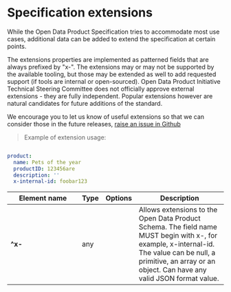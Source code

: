 # Specification extensions

While the Open Data Product Specification tries to accommodate most use cases, additional data can be added to extend the specification at certain points.

The extensions properties are implemented as patterned fields that are always prefixed by "x-". The extensions may or may not be supported by the available tooling, but those may be extended as well to add requested support (if tools are internal or open-sourced). Open Data Product Initiative Technical Steering Committee does not officially approve external extensions - they are fully independent. Popular extensions however are natural candidates for future additions of the standard. 

We encourage you to let us know of useful extensions so that we can consider those in the future releases, [raise an issue in Github](https://github.com/Open-Data-Product-Initiative/v3.0/issues)



> Example of extension usage:

```yml

product:
  name: Pets of the year
  productID: 123456are
  description: ''
  x-internal-id: foobar123

```

| <div style="width:150px">Element name</div>   | Type  | Options  | Description  |
|---|---|---|---|
|  **^x-** | any  |  | Allows extensions to the Open Data Product Schema. The field name MUST begin with x-, for example, x-internal-id. The value can be null, a primitive, an array or an object. Can have any valid JSON format value. |
